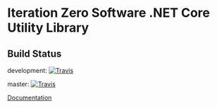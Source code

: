 # Iteration Zero Software .NET Core Utility Library

## Build Status

development: [![Travis](https://api.travis-ci.org/iteration-zero/dotnet.core.svg?branch=development)](https://travis-ci.org/iteration-zero/dotnet.core/)

master: [![Travis](https://api.travis-ci.org/iteration-zero/dotnet.core.svg?branch=master)](https://travis-ci.org/iteration-zero/dotnet.core/)

[Documentation](https://iteration-zero.github.io/dotnet.core/)